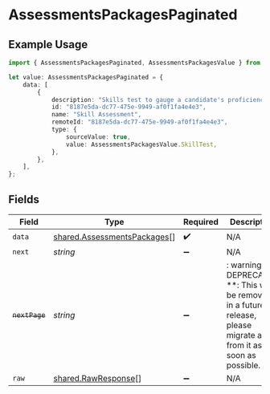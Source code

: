 # AssessmentsPackagesPaginated

## Example Usage

```typescript
import { AssessmentsPackagesPaginated, AssessmentsPackagesValue } from "@stackone/stackone-client-ts/sdk/models/shared";

let value: AssessmentsPackagesPaginated = {
    data: [
        {
            description: "Skills test to gauge a candidate's proficiency in job-specific skills",
            id: "8187e5da-dc77-475e-9949-af0f1fa4e4e3",
            name: "Skill Assessment",
            remoteId: "8187e5da-dc77-475e-9949-af0f1fa4e4e3",
            type: {
                sourceValue: true,
                value: AssessmentsPackagesValue.SkillTest,
            },
        },
    ],
};
```

## Fields

| Field                                                                                                                   | Type                                                                                                                    | Required                                                                                                                | Description                                                                                                             |
| ----------------------------------------------------------------------------------------------------------------------- | ----------------------------------------------------------------------------------------------------------------------- | ----------------------------------------------------------------------------------------------------------------------- | ----------------------------------------------------------------------------------------------------------------------- |
| `data`                                                                                                                  | [shared.AssessmentsPackages](../../../sdk/models/shared/assessmentspackages.md)[]                                       | :heavy_check_mark:                                                                                                      | N/A                                                                                                                     |
| `next`                                                                                                                  | *string*                                                                                                                | :heavy_minus_sign:                                                                                                      | N/A                                                                                                                     |
| ~~`nextPage`~~                                                                                                          | *string*                                                                                                                | :heavy_minus_sign:                                                                                                      | : warning: ** DEPRECATED **: This will be removed in a future release, please migrate away from it as soon as possible. |
| `raw`                                                                                                                   | [shared.RawResponse](../../../sdk/models/shared/rawresponse.md)[]                                                       | :heavy_minus_sign:                                                                                                      | N/A                                                                                                                     |